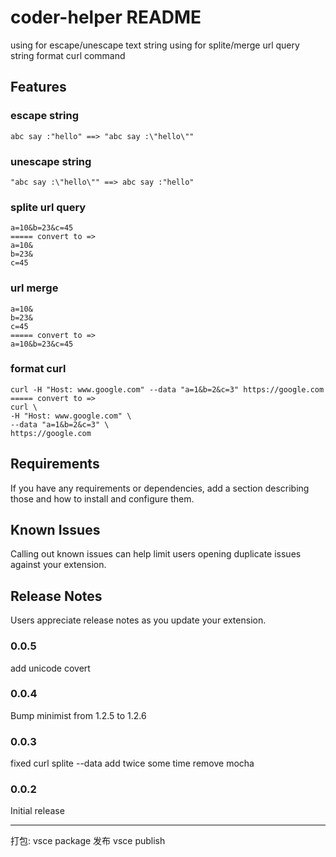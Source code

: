 # coder-helper README

using for escape/unescape text string
using for splite/merge url query string
format curl command

## Features

### escape string

    abc say :"hello" ==> "abc say :\"hello\""

### unescape string

    "abc say :\"hello\"" ==> abc say :"hello"

### splite url query

    a=10&b=23&c=45
    ===== convert to =>
    a=10&
    b=23&
    c=45

### url merge

    a=10&
    b=23&
    c=45
    ===== convert to =>
    a=10&b=23&c=45

### format curl

    curl -H "Host: www.google.com" --data "a=1&b=2&c=3" https://google.com
    ===== convert to =>
    curl \
    -H "Host: www.google.com" \
    --data "a=1&b=2&c=3" \
    https://google.com

## Requirements

If you have any requirements or dependencies, add a section describing those and how to install and configure them.


## Known Issues

Calling out known issues can help limit users opening duplicate issues against your extension.

## Release Notes

Users appreciate release notes as you update your extension.

### 0.0.5
add unicode covert

### 0.0.4
Bump minimist from 1.2.5 to 1.2.6

### 0.0.3

fixed curl splite --data add twice some time
remove mocha

### 0.0.2

Initial release


-----
打包:
    vsce package
发布
    vsce publish
